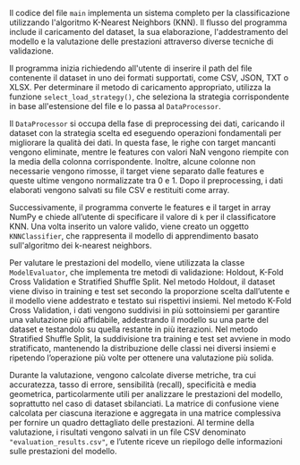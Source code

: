 Il codice del file `main` implementa un sistema completo per la classificazione utilizzando l'algoritmo K-Nearest Neighbors (KNN). Il flusso del programma include il caricamento del dataset, la sua elaborazione, l'addestramento del modello e la valutazione delle prestazioni attraverso diverse tecniche di validazione.  

Il programma inizia richiedendo all'utente di inserire il path del file contenente il dataset in uno dei formati supportati, come CSV, JSON, TXT o XLSX. Per determinare il metodo di caricamento appropriato, utilizza la funzione `select_load_strategy()`, che seleziona la strategia corrispondente in base all'estensione del file e lo passa al `DataProcessor`.  

Il `DataProcessor` si occupa della fase di preprocessing dei dati, caricando il dataset con la strategia scelta ed eseguendo operazioni fondamentali per migliorare la qualità dei dati. In questa fase, le righe con target mancanti vengono eliminate, mentre le features con valori NaN vengono riempite con la media della colonna corrispondente. Inoltre, alcune colonne non necessarie vengono rimosse, il target viene separato dalle features e queste ultime vengono normalizzate tra 0 e 1. Dopo il preprocessing, i dati elaborati vengono salvati su file CSV e restituiti come array.  

Successivamente, il programma converte le features e il target in array NumPy e chiede all’utente di specificare il valore di `k` per il classificatore KNN. Una volta inserito un valore valido, viene creato un oggetto `KNNClassifier`, che rappresenta il modello di apprendimento basato sull'algoritmo dei k-nearest neighbors.  

Per valutare le prestazioni del modello, viene utilizzata la classe `ModelEvaluator`, che implementa tre metodi di validazione: Holdout, K-Fold Cross Validation e Stratified Shuffle Split. Nel metodo Holdout, il dataset viene diviso in training e test set secondo la proporzione scelta dall’utente e il modello viene addestrato e testato sui rispettivi insiemi. Nel metodo K-Fold Cross Validation, i dati vengono suddivisi in più sottoinsiemi per garantire una valutazione più affidabile, addestrando il modello su una parte del dataset e testandolo su quella restante in più iterazioni. Nel metodo Stratified Shuffle Split, la suddivisione tra training e test set avviene in modo stratificato, mantenendo la distribuzione delle classi nei diversi insiemi e ripetendo l’operazione più volte per ottenere una valutazione più solida.  

Durante la valutazione, vengono calcolate diverse metriche, tra cui accuratezza, tasso di errore, sensibilità (recall), specificità e media geometrica, particolarmente utili per analizzare le prestazioni del modello, soprattutto nel caso di dataset sbilanciati. La matrice di confusione viene calcolata per ciascuna iterazione e aggregata in una matrice complessiva per fornire un quadro dettagliato delle prestazioni. Al termine della valutazione, i risultati vengono salvati in un file CSV denominato `"evaluation_results.csv"`, e l’utente riceve un riepilogo delle informazioni sulle prestazioni del modello.  